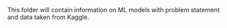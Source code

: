 This folder will contain information on ML models with problem statement and data taken from Kaggle.

